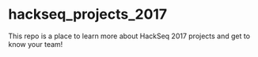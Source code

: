 # hackseq_projects_2017

This repo is a place to learn more about HackSeq 2017 projects and get to know your team!
